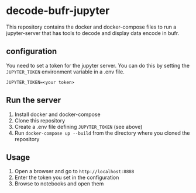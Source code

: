 # decode-bufr-jupyter

This repository contains the docker and docker-compose files to run a jupyter-server that has tools to decode and display data encode in bufr.

## configuration

You need to set a token for the jupyter server. You can do this by setting the `JUPYTER_TOKEN` environment variable in a .env file.

```
JUPYTER_TOKEN=<your token>
```

## Run the server

1. Install docker and docker-compose
2. Clone this repository
3. Create a .env file defining `JUPYTER_TOKEN` (see above)
4. Run `docker-compose up --build` from the directory where you cloned the repository

## Usage

1. Open a browser and go to `http://localhost:8888`
2. Enter the token you set in the configuration
3. Browse to notebooks and open them
